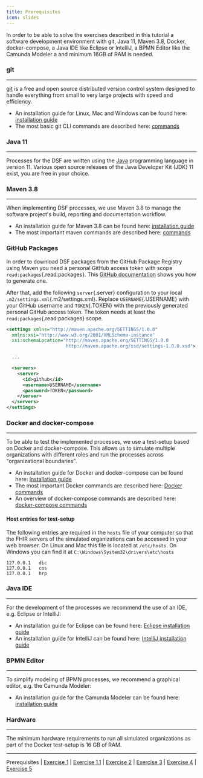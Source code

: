 ```yaml
---
title: Prerequisites
icon: slides
---
```


In order to be able to solve the exercises described in this tutorial a software development environment with git, Java 11, Maven 3.8, Docker, docker-compose, a Java IDE like Eclipse or IntelliJ, a BPMN Editor like the Camunda Modeler a and minimum 16GB of RAM is needed.

### git
---
[git](https://git-scm.com/) is a free and open source distributed version control system designed to handle everything from small to very large projects with speed and efficiency.

- An installation guide for Linux, Mac and Windows can be found here: [installation guide](https://git-scm.com/book/en/v2/Getting-Started-Installing-Git)
- The most basic git CLI commands are described here: [commands](https://git-scm.com/book/en/v2/Git-Basics-Getting-a-Git-Repository)

### Java 11
---
Processes for the DSF are written using the [Java](https://www.java.com/de/) programming language in version 11. Various open source releases of the Java Developer Kit (JDK) 11 exist, you are free in your choice.

### Maven 3.8
---
When implementing DSF processes, we use Maven 3.8 to manage the software project's build, reporting and documentation workflow.

- An installation guide for Maven 3.8 can be found here: [installation guide](https://maven.apache.org/install.html)
- The most important maven commands are described here: [commands](https://maven.apache.org/guides/getting-started/maven-in-five-minutes.html)

### GitHub Packages

In order to download DSF packages from the GitHub Package Registry using Maven you need a personal GitHub access token with scope `read:packages`{.read:packages}. This [GitHub documentation](https://docs.github.com/en/authentication/keeping-your-account-and-data-secure/creating-a-personal-access-token) shows you how to generate one.

After that, add the following `server`{.server} configuration to your local `.m2/settings.xml`{.m2/settings.xml}. Replace `USERNAME`{.USERNAME} with your GitHub username and `TOKEN`{.TOKEN} with the previously generated personal GitHub access token. The token needs at least the `read:packages`{.read:packages} scope.

```xml
<settings xmlns="http://maven.apache.org/SETTINGS/1.0.0"
  xmlns:xsi="http://www.w3.org/2001/XMLSchema-instance"
  xsi:schemaLocation="http://maven.apache.org/SETTINGS/1.0.0
                      http://maven.apache.org/xsd/settings-1.0.0.xsd">

  ...

  <servers>
    <server>
      <id>github</id>
      <username>USERNAME</username>
      <password>TOKEN</password>
    </server>
  </servers>
</settings>
```

### Docker and docker-compose
---
To be able to test the implemented processes, we use a test-setup based on Docker and docker-compose. This allows us to simulate multiple organizations with different roles and run the processes across "organizational boundaries".

- An installation guide for Docker and docker-compose can be found here: [installation guide](https://docs.docker.com/get-docker/)
- The most important Docker commands are described here: [Docker commands](https://docs.docker.com/engine/reference/run/)
- An overview of docker-compose commands are described here: [docker-compose commands](https://docs.docker.com/compose/reference/)

#### Host entries for test-setup

The following entries are required in the `hosts` file of your computer so that the FHIR servers of the simulated organizations can be accessed in your web browser. On Linux and Mac this file is located at `/etc/hosts`. On Windows you can find it at `C:\Windows\System32\drivers\etc\hosts`

```
127.0.0.1	dic
127.0.0.1	cos
127.0.0.1	hrp
```

### Java IDE
---

For the development of the processes we recommend the use of an IDE, e.g. Eclipse or IntelliJ:

- An installation guide for Eclipse can be found here: [Eclipse installation guide](https://wiki.eclipse.org/Eclipse/Installation)
- An installation guide for IntelliJ can be found here: [IntelliJ installation guide](https://www.jetbrains.com/help/idea/installation-guide.html)

### BPMN Editor
---

To simplify modeling of BPMN processes, we recommend a graphical editor, e.g. the Camunda Modeler:

- An installation guide for the Camunda Modeler can be found here: [installation guide](https://camunda.com/de/download/modeler/)

### Hardware
---

The minimum hardware requirements to run all simulated organizations as part of the Docker test-setup is 16 GB of RAM.

---
 Prerequisites | [Exercise 1](/stable/guideline/tutorial/exercise1-simpleProcess.md) | [Exercise 1.1](/stable/guideline/tutorial/exercise11-processDebugging.md) | [Exercise 2](/stable/guideline/tutorial/exercise2-inputParameters.md) | [Exercise 3](/stable/guideline/tutorial/exercise3-messageEvents.md) | [Exercise 4](/stable/guideline/tutorial/exercise4-exclusiveGateways.md) | [Exercise 5](/stable/guideline/tutorial/exercise5-eventBasedGateways.md)